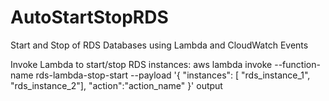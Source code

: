 # AutoStartStopRDS
Start and Stop of RDS Databases using Lambda and CloudWatch Events

Invoke Lambda to start/stop RDS instances:
aws lambda invoke --function-name rds-lambda-stop-start --payload '{ "instances": [ "rds_instance_1", "rds_instance_2"], "action":"action_name" }' output
